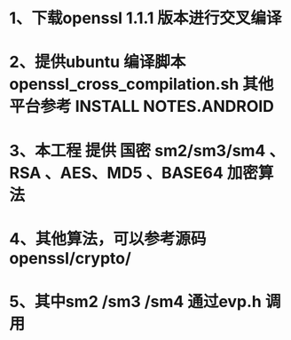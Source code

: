# 1、下载openssl 1.1.1 版本进行交叉编译
# 2、提供ubuntu 编译脚本 openssl_cross_compilation.sh  其他平台参考  INSTALL NOTES.ANDROID
# 3、本工程 提供 国密 sm2/sm3/sm4 、RSA 、AES、MD5 、BASE64 加密算法
# 4、其他算法，可以参考源码  openssl/crypto/
# 5、其中sm2 /sm3 /sm4 通过evp.h 调用

